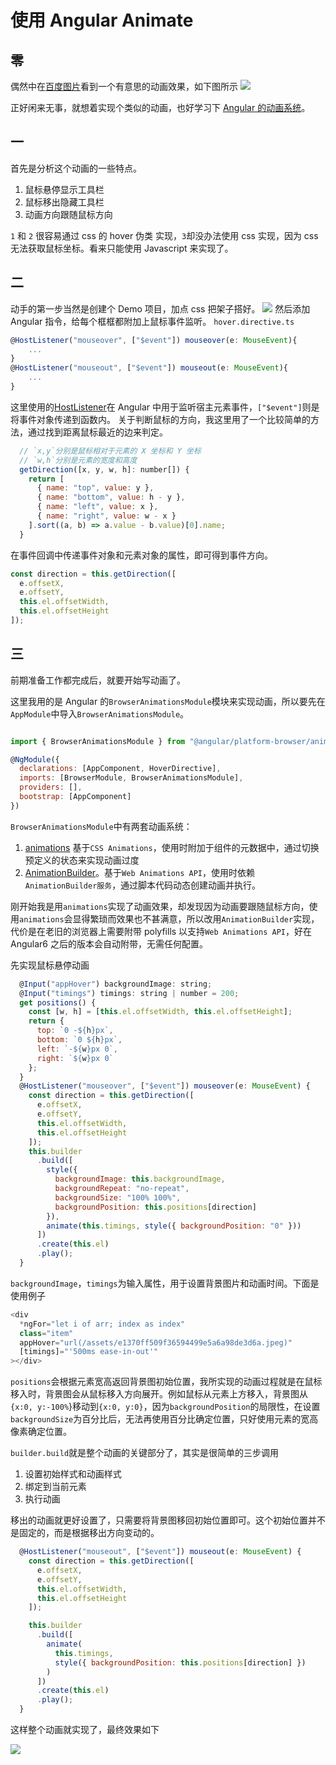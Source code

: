 # 使用 Angular Animate

## 零

偶然中在[百度图片](http://image.baidu.com/search/index?tn=baiduimage&ps=1&ct=201326592&lm=-1&cl=2&nc=1&ie=utf-8&word=deepin)看到一个有意思的动画效果，如下图所示
![](images/深度录屏_选择区域_20190602174408.gif)

正好闲来无事，就想着实现个类似的动画，也好学习下 [Angular 的动画系统](https://angular.cn/guide/animations)。

## 一

首先是分析这个动画的一些特点。

1. 鼠标悬停显示工具栏
1. 鼠标移出隐藏工具栏
1. 动画方向跟随鼠标方向

`1` 和 `2` 很容易通过 css 的 hover 伪类 实现，`3`却没办法使用 css 实现，因为 css 无法获取鼠标坐标。看来只能使用 Javascript 来实现了。

## 二

动手的第一步当然是创建个 Demo 项目，加点 css 把架子搭好。
![](images/深度截图_选择区域_20190602175914.png)
然后添加 Angular 指令，给每个框框都附加上鼠标事件监听。
`hover.directive.ts`

```javascript
@HostListener("mouseover", ["$event"]) mouseover(e: MouseEvent){
    ...
}
@HostListener("mouseout", ["$event"]) mouseout(e: MouseEvent){
    ...
}
```

这里使用的[HostListener](https://angular.cn/api/core/HostListener)在 Angular 中用于监听宿主元素事件，`["$event"]`则是将事件对象传递到函数内。
关于判断鼠标的方向，我这里用了一个比较简单的方法，通过找到距离鼠标最近的边来判定。

```javascript
  // `x,y`分别是鼠标相对于元素的 X 坐标和 Y 坐标
  // `w,h`分别是元素的宽度和高度
  getDirection([x, y, w, h]: number[]) {
    return [
      { name: "top", value: y },
      { name: "bottom", value: h - y },
      { name: "left", value: x },
      { name: "right", value: w - x }
    ].sort((a, b) => a.value - b.value)[0].name;
  }
```

在事件回调中传递事件对象和元素对象的属性，即可得到事件方向。

```javascript
const direction = this.getDirection([
  e.offsetX,
  e.offsetY,
  this.el.offsetWidth,
  this.el.offsetHeight
]);
```

## 三

前期准备工作都完成后，就要开始写动画了。

这里我用的是 Angular 的`BrowserAnimationsModule`模块来实现动画，所以要先在`AppModule`中导入`BrowserAnimationsModule`。

```javascript

import { BrowserAnimationsModule } from "@angular/platform-browser/animations";

@NgModule({
  declarations: [AppComponent, HoverDirective],
  imports: [BrowserModule, BrowserAnimationsModule],
  providers: [],
  bootstrap: [AppComponent]
})
```

`BrowserAnimationsModule`中有两套动画系统：

1. [animations](https://angular.cn/guide/animations) 基于`CSS Animations`，使用时附加于组件的元数据中，通过切换预定义的状态来实现动画过度
1. [AnimationBuilder](https://angular.cn/api/animations/AnimationBuilder)。基于`Web Animations API`，使用时依赖`AnimationBuilder服务`，通过脚本代码动态创建动画并执行。

刚开始我是用`animations`实现了动画效果，却发现因为动画要跟随鼠标方向，使用`animations`会显得繁琐而效果也不甚满意，所以改用`AnimationBuilder`实现，代价是在老旧的浏览器上需要附带 polyfills 以支持`Web Animations API`，好在 Angular6 之后的版本会自动附带，无需任何配置。

先实现鼠标悬停动画

```javascript
  @Input("appHover") backgroundImage: string;
  @Input("timings") timings: string | number = 200;
  get positions() {
    const [w, h] = [this.el.offsetWidth, this.el.offsetHeight];
    return {
      top: `0 -${h}px`,
      bottom: `0 ${h}px`,
      left: `-${w}px 0`,
      right: `${w}px 0`
    };
  }
  @HostListener("mouseover", ["$event"]) mouseover(e: MouseEvent) {
    const direction = this.getDirection([
      e.offsetX,
      e.offsetY,
      this.el.offsetWidth,
      this.el.offsetHeight
    ]);
    this.builder
      .build([
        style({
          backgroundImage: this.backgroundImage,
          backgroundRepeat: "no-repeat",
          backgroundSize: "100% 100%",
          backgroundPosition: this.positions[direction]
        }),
        animate(this.timings, style({ backgroundPosition: "0" }))
      ])
      .create(this.el)
      .play();
  }
```

`backgroundImage`，`timings`为输入属性，用于设置背景图片和动画时间。下面是使用例子

```javascript
<div
  *ngFor="let i of arr; index as index"
  class="item"
  appHover="url(/assets/e1370ff509f36594499e5a6a98de3d6a.jpeg)"
  [timings]="'500ms ease-in-out'"
></div>
```

`positions`会根据元素宽高返回背景图初始位置，我所实现的动画过程就是在鼠标移入时，背景图会从鼠标移入方向展开。例如鼠标从元素上方移入，背景图从`{x:0, y:-100%`}移动到`{x:0, y:0}`，因为`backgroundPosition`的局限性，在设置`backgroundSize`为百分比后，无法再使用百分比确定位置，只好使用元素的宽高像素确定位置。

`builder.build`就是整个动画的关键部分了，其实是很简单的三步调用

1. 设置初始样式和动画样式
1. 绑定到当前元素
1. 执行动画

移出的动画就更好设置了，只需要将背景图移回初始位置即可。这个初始位置并不是固定的，而是根据移出方向变动的。

```javascript
  @HostListener("mouseout", ["$event"]) mouseout(e: MouseEvent) {
    const direction = this.getDirection([
      e.offsetX,
      e.offsetY,
      this.el.offsetWidth,
      this.el.offsetHeight
    ]);

    this.builder
      .build([
        animate(
          this.timings,
          style({ backgroundPosition: this.positions[direction] })
        )
      ])
      .create(this.el)
      .play();
  }
```

这样整个动画就实现了，最终效果如下

![](images/深度录屏_选择区域_20190602183407.gif)
